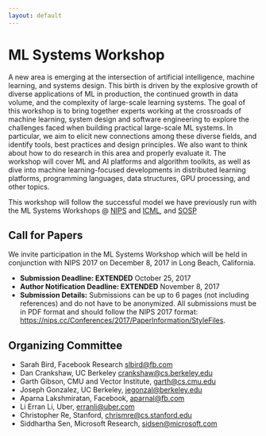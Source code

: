 ```yaml
---
layout: default
---
```


# ML Systems Workshop

A new area is emerging at the intersection of artificial intelligence, machine learning, and systems design. This birth is driven by the explosive growth of diverse applications of ML in production, the continued growth in data volume, and the complexity of large-scale learning systems. The goal of this workshop is to bring together experts working at the crossroads of machine learning, system design and software engineering to explore the challenges faced when building practical large-scale ML systems. In particular, we aim to elicit new connections among these diverse fields, and identify tools, best practices and design principles. We also want to think about how to do research in this area and properly evaluate it. The workshop will cover ML and AI platforms and algorithm toolkits, as well as dive into machine learning-focused developments in distributed learning platforms, programming languages, data structures, GPU processing, and other topics.

This workshop will follow the successful model we have previously run with the ML Systems Workshops @ [NIPS](https://sites.google.com/site/mlsysnips2016/) and [ICML](https://sites.google.com/site/mlsys2016/), and [SOSP](http://learningsys.org/sosp17/)

## Call for Papers

We invite participation in the ML Systems Workshop which will be held in conjunction with NIPS 2017 on December 8, 2017 in Long Beach, California.

* **Submission Deadline: EXTENDED** October 25, 2017
* **Author Notification Deadline: EXTENDED** November 8, 2017
* **Submission Details:** Submissions can be up to 6 pages (not including references) and do not have to be anonymized.  All submissions must be in PDF format and should follow the NIPS 2017 format: https://nips.cc/Conferences/2017/PaperInformation/StyleFiles.


## Organizing Committee
+ Sarah Bird, Facebook Research <slbird@fb.com>
+ Dan Crankshaw, UC Berkeley <crankshaw@cs.berkeley.edu>
+ Garth Gibson, CMU and Vector Institute, <garth@cs.cmu.edu>
+ Joseph Gonzalez, UC Berkeley, <jegonzal@berkeley.edu>
+ Aparna Lakshmiratan, Facebook, <aparnal@fb.com>
+ Li Erran Li, Uber, <erranli@uber.com>
+ Christopher Re, Stanford, <chrismre@cs.stanford.edu>
+ Siddhartha Sen, Microsoft Research, <sidsen@microsoft.com>

